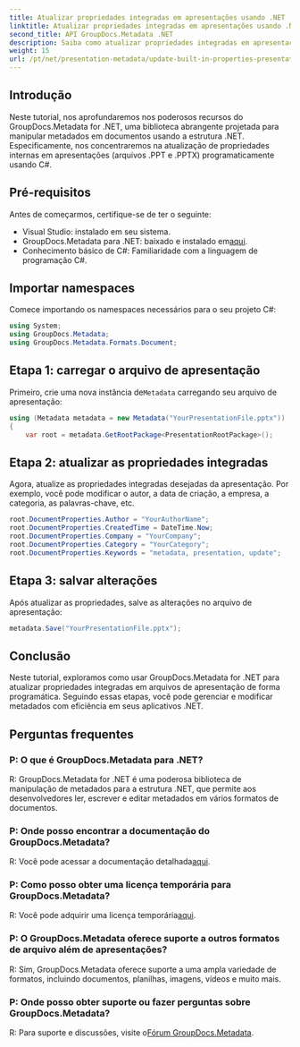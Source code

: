 ```yaml
---
title: Atualizar propriedades integradas em apresentações usando .NET
linktitle: Atualizar propriedades integradas em apresentações usando .NET
second_title: API GroupDocs.Metadata .NET
description: Saiba como atualizar propriedades integradas em apresentações usando .NET com GroupDocs.Metadata, uma biblioteca versátil de manipulação de metadados.
weight: 15
url: /pt/net/presentation-metadata/update-built-in-properties-presentations/
---
```

## Introdução
Neste tutorial, nos aprofundaremos nos poderosos recursos do GroupDocs.Metadata for .NET, uma biblioteca abrangente projetada para manipular metadados em documentos usando a estrutura .NET. Especificamente, nos concentraremos na atualização de propriedades internas em apresentações (arquivos .PPT e .PPTX) programaticamente usando C#.
## Pré-requisitos
Antes de começarmos, certifique-se de ter o seguinte:
- Visual Studio: instalado em seu sistema.
-  GroupDocs.Metadata para .NET: baixado e instalado em[aqui](https://releases.groupdocs.com/metadata/net/).
- Conhecimento básico de C#: Familiaridade com a linguagem de programação C#.

## Importar namespaces
Comece importando os namespaces necessários para o seu projeto C#:
```csharp
using System;
using GroupDocs.Metadata;
using GroupDocs.Metadata.Formats.Document;
```
## Etapa 1: carregar o arquivo de apresentação
 Primeiro, crie uma nova instância de`Metadata` carregando seu arquivo de apresentação:
```csharp
using (Metadata metadata = new Metadata("YourPresentationFile.pptx"))
{
    var root = metadata.GetRootPackage<PresentationRootPackage>();
```
## Etapa 2: atualizar as propriedades integradas
Agora, atualize as propriedades integradas desejadas da apresentação. Por exemplo, você pode modificar o autor, a data de criação, a empresa, a categoria, as palavras-chave, etc.
```csharp
root.DocumentProperties.Author = "YourAuthorName";
root.DocumentProperties.CreatedTime = DateTime.Now;
root.DocumentProperties.Company = "YourCompany";
root.DocumentProperties.Category = "YourCategory";
root.DocumentProperties.Keywords = "metadata, presentation, update";
```
## Etapa 3: salvar alterações
Após atualizar as propriedades, salve as alterações no arquivo de apresentação:
```csharp
metadata.Save("YourPresentationFile.pptx");
```

## Conclusão
Neste tutorial, exploramos como usar GroupDocs.Metadata for .NET para atualizar propriedades integradas em arquivos de apresentação de forma programática. Seguindo essas etapas, você pode gerenciar e modificar metadados com eficiência em seus aplicativos .NET.

## Perguntas frequentes
### P: O que é GroupDocs.Metadata para .NET?
R: GroupDocs.Metadata for .NET é uma poderosa biblioteca de manipulação de metadados para a estrutura .NET, que permite aos desenvolvedores ler, escrever e editar metadados em vários formatos de documentos.
### P: Onde posso encontrar a documentação do GroupDocs.Metadata?
 R: Você pode acessar a documentação detalhada[aqui](https://tutorials.groupdocs.com/metadata/net/).
### P: Como posso obter uma licença temporária para GroupDocs.Metadata?
 R: Você pode adquirir uma licença temporária[aqui](https://purchase.groupdocs.com/temporary-license/).
### P: O GroupDocs.Metadata oferece suporte a outros formatos de arquivo além de apresentações?
R: Sim, GroupDocs.Metadata oferece suporte a uma ampla variedade de formatos, incluindo documentos, planilhas, imagens, vídeos e muito mais.
### P: Onde posso obter suporte ou fazer perguntas sobre GroupDocs.Metadata?
 R: Para suporte e discussões, visite o[Fórum GroupDocs.Metadata](https://forum.groupdocs.com/c/metadata/14).